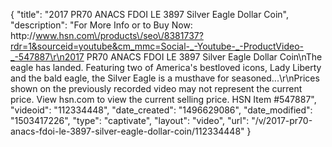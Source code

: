 {
    "title": "2017 PR70 ANACS FDOI LE 3897 Silver Eagle Dollar Coin",
    "description": "For More Info or to Buy Now: http:\/\/www.hsn.com\/products\/seo\/8381737?rdr=1&sourceid=youtube&cm_mmc=Social-_-Youtube-_-ProductVideo-_-547887\r\n2017 PR70 ANACS FDOI LE 3897 Silver Eagle Dollar Coin\nThe eagle has landed. Featuring two of America's bestloved icons, Lady Liberty and the bald eagle, the Silver Eagle is a musthave for seasoned...\r\nPrices shown on the previously recorded video may not represent the current price.  View hsn.com to view the current selling price. HSN Item #547887",
    "videoid": "112334448",
    "date_created": "1496629086",
    "date_modified": "1503417226",
    "type": "captivate",
    "layout": "video",
    "url": "\/v\/2017-pr70-anacs-fdoi-le-3897-silver-eagle-dollar-coin\/112334448"
}
